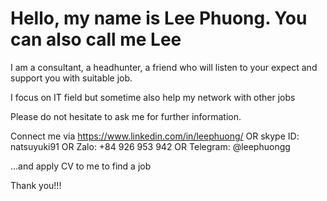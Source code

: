 # Hello, my name is Lee Phuong. You can also call me Lee

I am a consultant, a headhunter, a friend who will listen to your expect and support you with suitable job. 

I focus on IT field but sometime also help my network with other jobs

Please do not hesitate to ask me for further information. 

Connect me via https://www.linkedin.com/in/leephuong/ OR skype ID: natsuyuki91 OR Zalo: +84 926 953 942 OR Telegram: @leephuongg

...and apply CV to me to find a job 

Thank you!!!

